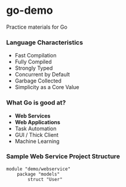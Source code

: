 # go-demo
Practice materials for Go

### Language Characteristics
* Fast Compilation
* Fully Compiled
* Strongly Typed
* Concurrent by Default
* Garbage Collected
* Simplicity as a Core Value

### What Go is good at?
* **Web Services**
* **Web Applications**
* Task Automation
* GUI / Thick Client
* Machine Learning

### Sample Web Service Project Structure
```
module "demo/webservice"
    package "models"
        struct "User"
```
